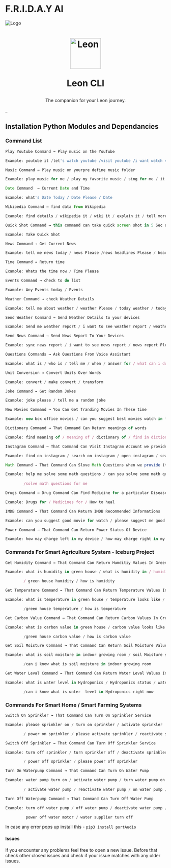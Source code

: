
# F.R.I.D.A.Y AI

![Logo](https://github.com/Deshan555/Tessa-AI/blob/master/Screen%20Shots/cover_img.gif)

<h1 align="center">

  <a href="Luna-ai"><img width="96" src="https://getleon.ai/img/leon-cli.svg" alt="Leon"></a><br>

  Leon CLI

</h1>

<p align="center">The companion for your Leon journey.</p>_

## Installation Python Modules and Dependancies

### Command List

```javascript
Play Youtube Command → Play music on the YouTube 

Example: youtube it /let's watch youtube /visit youtube /i want watch video /i want to look video
```

```javascript
Music Command → Play music on yourpre define music folder

Example: play music for me / play my favorite music / sing for me / it's a playtime / party rock and roll / rock and roll
```

```javascript
Date Command  → Current Date and Time 

Example: what's Date Today / Date Please / Date
```

```javascript
Wikipedia Command → find data from Wikipedia 

Example: find details / wikipedia it / wiki it / explain it / tell more about it
```

```javascript
Quick Shot Command → this command can take quick screen shot in 5 Sec and save 

Example: Take Quick Shot
```

```javascript
News Command → Get Current News  

Example: tell me news today / news Please /news headlines Please / headlines / tell me about today
```

```javascript
Time Command → Return time 

Example: Whats the time now / Time Please
```

```javascript
Events Command → check to do list 

Example: Any Events today / Events
```

```javascript
Weather Command → check Weather Details 

Example: tell me about weather / weather Please / today weather / today looks like / climate Please
```

```javascript
Send Weather Command → Send Weather Details to your devices 

Example: Send me weather report / i want to see weather report / weather report Please / sync weather report / report weather to me
```

```javascript
Send News Command → Send News Report To Your Devices 

Example: sync news report / i want to see news report / news report Please / send me headlines / news update Please
```

```javascript
Questions Commands → Ask Questions From Voice Assistant 

Example: what is / who is / tell me / when / answer for / what can i do
```

```javascript
Unit Conversion → Convert Units Over Words 

Example: convert / make convert / transform
```

```javascript
Joke Command → Get Random Jokes

Example: joke please / tell me a random joke
```

```javascript
New Movies Command → You Can Get Tranding Movies In These time 

Example: new box office movies / can you suggest best movies watch in film hall / now days movies
```

```javascript
Dictionary Command → That Command Can Return meanings of words

Example: find meaning of / meaning of / dictionary of / find in dictionary
```

```javascript
Instagram Command → That Command Can Visit Instagram Account we provide the account name

Example: find on instagram / search on instagram / open instagram / search from instagram / find instagram account
```

```javascript
Math Command → That Command Can Slove Math Questions when we provide (that math slover  only allow manual inputs)

Example: help me solve some math questions / can you solve some math questions for me / i don't know how to solve that math problem help me 
          
        /solve math questions for me
```

```javascript
Drugs Command → Drug Command Can Find Medicine for a particular Disease

Example: Drugs for / Medicines for / How to heal
```

```javascript
IMDB Command → That Command Can Return IMDB Recommended Informations

Example: can you suggest good movie for watch / please suggest me good movie / good movie name please / best movie worth to try
```


```javascript
Power Command → That Command Can Return Power Status Of Device

Example: how may charge left in my device / how may charge right in my device / current battery level / battery parentage
```





### Commands For Smart Agriculture System - Iceburg Project

```javascript
Get Humidity Command → That Command Can Return Humditiy Values In Green House

Example: what is humidity in green house / what is humidity in / humidity please 

        / green house humidity / how is humidity
```

```javascript
Get Temperature Command → That Command Can Return Temperature Values In Green House

Example: what is temperature in green house / temperature looks like / temperature please 

        /green house temperature / how is temperature
```

```javascript
Get Carbon Value Command → That Command Can Return Carbon Values In Green House

Example: what is carbon value in green house / carbon value looks like / carbon value please

        /green house carbon value / how is carbon value
```

```javascript
Get Soil Moisture Command → That Command Can Return Soil Moisture Values In Indoor Growing Room

Example: what is soil moisture in indoor growing room / soil Moisture status / soil Moisture in indoor growing room right now 

        /can i know what is soil moisture in indoor growing room
```

```javascript
Get Water Leval Command → That Command Can Return Water Leval Values In Hydroponics

Example: what is water level in Hydroponics / Hydroponics status / water level in Hydroponics right now 

        /can i know what is water  level in Hydroponics right now
```


### Commands For Smart Home / Smart Farming Systems

```javascript
Switch On Sprinkler → That Command Can Turn On Sprinkler Service 

Example: please sprinkler on / turn on sprinkler / activate sprinkler 

        / power on sprinkler / please activate sprinkler / reactivate sprinkler
```

```javascript
Switch Off Sprinkler → That Command Can Turn Off Sprinkler Service 

Example: turn off sprinkler / turn sprinkler off / deactivate sprinkler 

        / power off sprinkler / please power off sprinkler
```

```javascript
Turn On Waterpump Command → That Command Can Turn On Water Pump

Example: water pump turn on / activate water pump / turn water pump on / please turn on water pump 
        
        / activate water pump / reactivate water pump / on water pump / water motor turn on
```

```javascript
Turn Off Waterpump Command → That Command Can Turn Off Water Pump

Example: turn off water pump / off water pump / deactivate water pump / power off water pump / 

         power off water motor / water supplier turn off
```


In case any error pops up install this -
`pip3 install portAudio`

#### Issues
If you encounter any problems feel free to open a new issue. Before that check other closed issues and check if your issue matches with any older issues.



